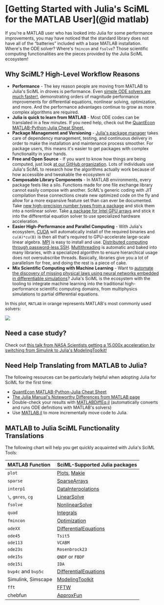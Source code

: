 # [Getting Started with  Julia's SciML for the MATLAB User](@id matlab)

If you're a MATLAB user who has looked into Julia for some performance improvements, you
may have noticed that the standard library does not have all of the “batteries” included
with a base MATLAB installation. Where's the ODE solver? Where's `fmincon` and `fsolve`?
Those scientific computing functionalities are the pieces provided by the Julia SciML
ecosystem!

## Why SciML? High-Level Workflow Reasons

  - **Performance** - The key reason people are moving from MATLAB to Julia's SciML in droves
    is performance. Even [simple ODE solvers are much faster!](https://benchmarks.sciml.ai/stable/MultiLanguage/ode_wrapper_packages/),
    demonstrating orders of magnitude performance improvements for differential equations,
    nonlinear solving, optimization, and more. And the performance advantages continue to
    grow as more complex algorithms are required.
  - **Julia is quick to learn from MATLAB** - Most ODE codes can be translated in a few
    minutes. If you need help, check out the
    [QuantEcon MATLAB-Python-Julia Cheat Sheet.](https://cheatsheets.quantecon.org/)
  - **Package Management and Versioning** - [Julia's package manager](https://github.com/JuliaLang/Pkg.jl)
    takes care of dependency management, testing, and continuous delivery in order to make
    the installation and maintenance process smoother. For package users, this means it's
    easier to get packages with complex functionality in your hands.
  - **Free and Open Source** - If you want to know how things are being computed, just look
    [at our GitHub organization](https://github.com/SciML). Lots of individuals use Julia's
    SciML to research how the algorithms actually work because of how accessible and tweakable
    the ecosystem is!
  - **Composable Library Components** - In MATLAB environments, every package feels like
    a silo. Functions made for one file exchange library cannot easily compose with another.
    SciML's generic coding with JIT compilation these connections create new optimized code on
    the fly and allow for a more expansive feature set than can ever be documented. Take
    [new high-precision number types from a package](https://github.com/JuliaArbTypes/ArbFloats.jl)
    and stick them into a nonlinear solver. Take
    [a package for Intel GPU arrays](https://github.com/JuliaGPU/oneAPI.jl) and stick it into
    the differential equation solver to use specialized hardware acceleration.
  - **Easier High-Performance and Parallel Computing** - With Julia's ecosystem,
    [CUDA](https://github.com/JuliaGPU/CUDA.jl) will automatically install of the required
    binaries and `cu(A)*cu(B)` is then all that's required to GPU-accelerate large-scale
    linear algebra. [MPI](https://github.com/JuliaParallel/MPI.jl) is easy to install and
    use. [Distributed computing through password-less SSH](https://docs.julialang.org/en/v1/manual/distributed-computing/). [Multithreading](https://docs.julialang.org/en/v1/manual/multi-threading/)
    is automatic and baked into many libraries, with a specialized algorithm to ensure
    hierarchical usage does not oversubscribe threads. Basically, libraries give you a lot
    of parallelism for free, and doing the rest is a piece of cake.
  - **Mix Scientific Computing with Machine Learning** - Want to [automate the discovery
    of missing physical laws using neural networks embedded in differentiable simulations](https://arxiv.org/abs/2001.04385)? Julia's SciML is the ecosystem with the tooling to integrate machine
    learning into the traditional high-performance scientific computing domains, from
    multiphysics simulations to partial differential equations.

In this plot, `MATLAB` in orange represents MATLAB's most commonly used solvers:

![](https://user-images.githubusercontent.com/1814174/195836404-ea69730e-69a4-4bf0-8d12-f57d5b8fce21.PNG)

## Need a case study?

Check out [this talk from NASA Scientists getting a 15,000x acceleration by switching from
Simulink to Julia's ModelingToolkit!](https://www.youtube.com/watch?v=tQpqsmwlfY0)

## Need Help Translating from MATLAB to Julia?

The following resources can be particularly helpful when adopting Julia for SciML for the
first time:

  - [QuantEcon MATLAB-Python-Julia Cheat Sheet](https://cheatsheets.quantecon.org/)
  - [The Julia Manual's Noteworthy Differences from MATLAB page](https://docs.julialang.org/en/v1/manual/noteworthy-differences/#Noteworthy-differences-from-MATLAB)
  - Double-check your results with [MATLABDiffEq.jl](https://github.com/SciML/MATLABDiffEq.jl)
    (automatically converts and runs ODE definitions with MATLAB's solvers)
  - Use [MATLAB.jl](https://github.com/JuliaInterop/MATLAB.jl) to more incrementally move
    code to Julia.

## MATLAB to Julia SciML Functionality Translations

The following chart will help you get quickly acquainted with Julia's SciML Tools:

| MATLAB Function     | SciML-Supported Julia packages                                                        |
|:------------------- |:------------------------------------------------------------------------------------- |
| `plot`              | [Plots](https://docs.juliaplots.org/stable/), [Makie](https://docs.makie.org/stable/) |
| `sparse`            | [SparseArrays](https://docs.julialang.org/en/v1/stdlib/SparseArrays/#Sparse-Arrays)   |
| `interp1`           | [DataInterpolations](https://docs.sciml.ai/DataInterpolations/)                       |
| `\`, `gmres`, `cg`  | [LinearSolve](https://linearsolve.sciml.ai/dev/)                                      |
| `fsolve`            | [NonlinearSolve](https://nonlinearsolve.sciml.ai/)                                    |
| `quad`              | [Integrals](https://docs.sciml.ai/Integrals/stable/)                                  |
| `fmincon`           | [Optimization](https://optimization.sciml.ai/)                                        |
| `odeXX`             | [DifferentialEquations](https://diffeq.sciml.ai/latest/)                              |
| `ode45`             | `Tsit5`                                                                               |
| `ode113`            | `VCABM`                                                                               |
| `ode23s`            | `Rosenbrock23`                                                                        |
| `ode15s`            | `QNDF` or `FBDF`                                                                      |
| `ode15i`            | `IDA`                                                                                 |
| `bvp4c` and `bvp5c` | [DifferentialEquations](https://diffeq.sciml.ai/latest/)                              |
| Simulink, Simscape  | [ModelingToolkit](https://mtk.sciml.ai/dev/)                                          |
| `fft`               | [FFTW](https://github.com/JuliaMath/FFTW.jl)                                          |
| chebfun             | [ApproxFun](https://juliaapproximation.github.io/ApproxFun.jl/stable/)                |

